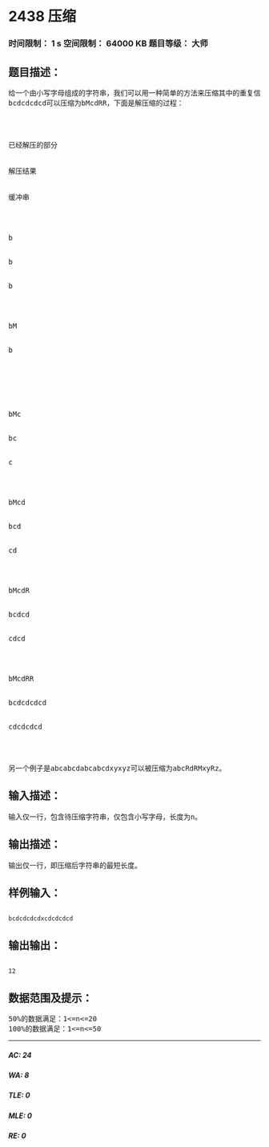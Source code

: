# 2438 压缩   
### 时间限制： 1 s     空间限制： 64000 KB     题目等级： 大师  
## 题目描述：  

<pre>
给一个由小写字母组成的字符串，我们可以用一种简单的方法来压缩其中的重复信息。压缩后的字符串除了小写字母外还可以（但不必）包含大写字母R与M，其中M标记重复串的开始，R重复从上一个M（如果当前位置左边没有M，则从串的开始算起）开始的解压结果（称为缓冲串）。
bcdcdcdcd可以压缩为bMcdRR，下面是解压缩的过程：




已经解压的部分


解压结果


缓冲串




b


b


b




bM


b


 




bMc


bc


c




bMcd


bcd


cd




bMcdR


bcdcd


cdcd




bMcdRR


bcdcdcdcd


cdcdcdcd




另一个例子是abcabcdabcabcdxyxyz可以被压缩为abcRdRMxyRz。
</pre>
  
  
## 输入描述：  

<pre>
输入仅一行，包含待压缩字符串，仅包含小写字母，长度为n。
</pre>
  
  
## 输出描述：  

<pre>
输出仅一行，即压缩后字符串的最短长度。
</pre>
  
  
## 样例输入：  

<pre><code>
bcdcdcdcdxcdcdcdcd
</code></pre>
  
  
## 输出输出：  

<pre><code>
12
</code></pre>
  
  
## 数据范围及提示：  

<pre>
50%的数据满足：1<=n<=20
100%的数据满足：1<=n<=50
</pre>
  
  
***  

##### AC: 24  
##### WA: 8  
##### TLE: 0  
##### MLE: 0  
##### RE: 0  
